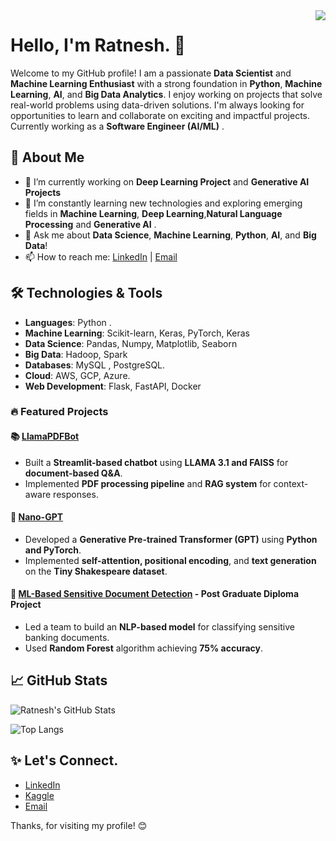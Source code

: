 <img align="right" src="https://visitor-badge.laobi.icu/badge?page_id=ratnesh134.ratnesh134" />

# Hello, I'm Ratnesh. 👋

Welcome to my GitHub profile! I am a passionate **Data Scientist** and **Machine Learning Enthusiast** with a strong foundation in **Python**, **Machine Learning**, **AI**, and **Big Data Analytics**. I enjoy working on projects that solve real-world problems using data-driven solutions. I'm always looking for opportunities to learn and collaborate on exciting and impactful projects.  
Currently working as a  **Software Engineer (AI/ML)** .
## 🚀 About Me

- 🔭 I’m currently working on **Deep Learning Project** and  **Generative AI Projects**
- 🌱 I’m constantly learning new technologies and exploring emerging fields in **Machine Learning**, **Deep Learning**,**Natural Language Processing** and  **Generative AI** .
- 💬 Ask me about **Data Science**, **Machine Learning**, **Python**, **AI**, and **Big Data**!
- 📫 How to reach me: [LinkedIn](https://www.linkedin.com/in/ratnesh-kumar-10b60587/) | [Email](mailto:your-ratnesh134@gmail.com)

## 🛠️ Technologies & Tools

- **Languages**: Python .
- **Machine Learning**: Scikit-learn, Keras, PyTorch, Keras
- **Data Science**: Pandas, Numpy, Matplotlib, Seaborn
- **Big Data**: Hadoop, Spark
- **Databases**: MySQL , PostgreSQL.
- **Cloud**: AWS, GCP, Azure.
- **Web Development**: Flask, FastAPI, Docker

### 🔥 Featured Projects



#### 📚 [LlamaPDFBot](https://github.com/ratnesh134/LlamaPDFBot)
- Built a **Streamlit-based chatbot** using **LLAMA 3.1 and FAISS** for **document-based Q&A**.
- Implemented **PDF processing pipeline** and **RAG system** for context-aware responses.

#### 🤖 [Nano-GPT](https://github.com/ratnesh134/Nano-GPT)
- Developed a **Generative Pre-trained Transformer (GPT)** using **Python and PyTorch**.
- Implemented **self-attention, positional encoding**, and **text generation** on the **Tiny Shakespeare dataset**.

#### 🔐 [ML-Based Sensitive Document Detection](https://github.com/ratnesh134/DBDA-Project) - Post Graduate Diploma Project
- Led a team to build an **NLP-based model** for classifying sensitive banking documents.
- Used **Random Forest** algorithm achieving **75% accuracy**.



## 📈 GitHub Stats

![Ratnesh's GitHub Stats](https://github-readme-stats.vercel.app/api?username=ratnesh134&show_icons=true&hide_title=true&count_private=true&hide=prs)

![Top Langs](https://github-readme-stats.vercel.app/api/top-langs/?username=ratnesh134&layout=compact&theme=radical)

## ✨ Let's Connect.

- [LinkedIn](https://www.linkedin.com/in/ratnesh134)
- [Kaggle](https://www.kaggle.com/ratneshkumar07)
- [Email](ratnesh134@gmail.com)

Thanks, for visiting my profile! 😊
